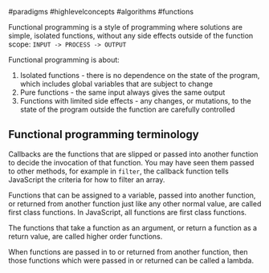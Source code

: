 #paradigms #highlevelconcepts #algorithms #functions 

Functional programming is a style of programming where solutions are simple, isolated functions, without any side effects outside of the function scope: `INPUT -> PROCESS -> OUTPUT`

Functional programming is about:
1.  Isolated functions - there is no dependence on the state of the program, which includes global variables that are subject to change
2.  Pure functions - the same input always gives the same output
3.  Functions with limited side effects - any changes, or mutations, to the state of the program outside the function are carefully controlled

## Functional programming terminology
Callbacks are the functions that are slipped or passed into another function to decide the invocation of that function. You may have seen them passed to other methods, for example in `filter`, the callback function tells JavaScript the criteria for how to filter an array.

Functions that can be assigned to a variable, passed into another function, or returned from another function just like any other normal value, are called first class functions. In JavaScript, all functions are first class functions.

The functions that take a function as an argument, or return a function as a return value, are called higher order functions.

When functions are passed in to or returned from another function, then those functions which were passed in or returned can be called a lambda.